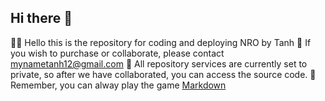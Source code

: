 ## Hi there 👋


🙋‍♀️ Hello this is the repository for coding and deploying NRO by Tanh
🌈 If you wish to purchase or collaborate, please contact mynametanh12@gmail.com 
🍿 All repository services are currently set to private, so after we have collaborated, you can access the source code.
🧙 Remember, you can alway play the game [Markdown](https://docs.github.com/github/writing-on-github/getting-started-with-writing-and-formatting-on-github/basic-writing-and-formatting-syntax)

